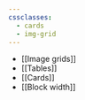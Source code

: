 ```yaml
---
cssclasses:
  - cards
  - img-grid
---
```

- [[Image grids]]
- [[Tables]]
- [[Cards]]
- [[Block width]]
